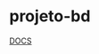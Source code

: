 # projeto-bd

[DOCS](https://docs.google.com/document/d/14oz-PfdpfdYqbykouG9J7DC8sN5va5UZtIWipGp8vl4/edit)
